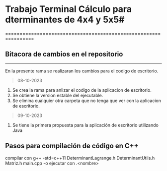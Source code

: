 # Trabajo Terminal Cálculo para dterminantes de 4x4 y 5x5#
================================================================
## Bitacora de cambios en el repositorio
----------------------------------------------------------------
En la presente rama se realizaran los cambios para el codigo de escritorio.

>08-10-2023
1. Se crea la rama para anlizar el codigo de la aplicacion de escritorio.
2. Se obtiene la version estable del ejecutable.
3. Se elimina cualquier otra carpeta que no tenga que ver con la aplicacion de escritorio.

>09-10-2023
1. Se tiene la primera propuesta para la aplicación de escritorio utilizando Java

## Pasos para compilación de código en C++
compilar con g++ -std=c++11 DeterminantLagrange.h DeterminantUtils.h Matriz.h main.cpp -o <nombre>
ejecutar con .\<nombre> <n>
